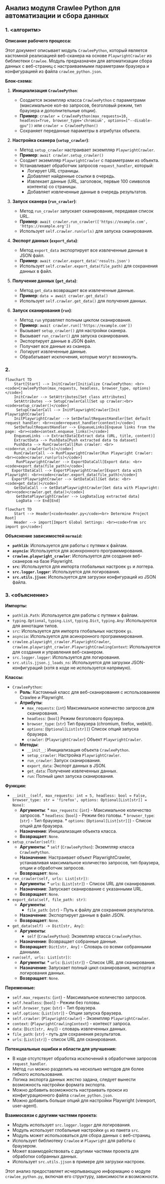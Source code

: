 ## Анализ модуля Crawlee Python для автоматизации и сбора данных

### 1. <алгоритм>

**Описание рабочего процесса:**

Этот документ описывает модуль `CrawleePython`, который является кастомной реализацией веб-сканера на основе `PlaywrightCrawler` из библиотеки `Crawlee`. Модуль предназначен для автоматизации сбора данных с веб-страниц с настраиваемыми параметрами браузера и конфигурацией из файла `crawlee_python.json`.

**Блок-схема:**

1.  **Инициализация `CrawleePython`**:
    *   Создается экземпляр класса `CrawleePython` с параметрами (максимальное кол-во запросов, безголовый режим, тип браузера и дополнительные опции).
    *   **Пример**: `crawler = CrawleePython(max_requests=10, headless=True, browser_type='chromium', options=["--disable-gpu"])` или `crawler = CrawleePython()`
    *   Сохраняет переданные параметры в атрибутах объекта.

2.  **Настройка сканера (`setup_crawler`)**:
    *   Метод `setup_crawler` настраивает экземпляр `PlaywrightCrawler`.
    *   **Пример**: `await crawler.setup_crawler()`
    *   Создает экземпляр `PlaywrightCrawler` с параметрами из объекта.
    *   Устанавливает обработчик запросов `request_handler`, который:
        *   Логирует URL страницы.
        *   Добавляет найденные ссылки в очередь.
        *    Извлекает данные (URL, заголовок, первые 100 символов контента) со страницы.
        *   Добавляет извлеченные данные в очередь результатов.

3.  **Запуск сканера (`run_crawler`)**:
    *   Метод `run_crawler` запускает сканирование, передавая список URL.
    *   **Пример**: `await crawler.run_crawler(['https://example.com', 'https://example.org'])`
    *   Использует `self.crawler.run(urls)` для запуска сканирования.

4.  **Экспорт данных (`export_data`)**:
    *   Метод `export_data` экспортирует все извлеченные данные в JSON файл.
    *   **Пример**: `await crawler.export_data('results.json')`
    *   Использует `self.crawler.export_data(file_path)` для сохранения данных в файл.

5.  **Получение данных (`get_data`)**:
    *   Метод `get_data` возвращает все извлеченные данные.
    *   **Пример**: `data = await crawler.get_data()`
    *   Использует `self.crawler.get_data()` для получения данных.

6.  **Запуск сканирования (`run`)**:
    *   Метод `run` управляет полным циклом сканирования.
    *   **Пример**: `await crawler.run(['https://example.com'])`
    *   Вызывает `setup_crawler()` для настройки сканера.
    *   Вызывает `run_crawler()` для запуска сканирования.
    *   Экспортирует данные в JSON файл.
    *   Получает все данные из сканера.
    *   Логирует извлеченные данные.
    *    Обрабатывает исключения, которые могут возникнуть.

### 2. <mermaid>

```mermaid
flowchart TD
    Start[Start] --> InitCrawler[Initialize CrawleePython: <br><code>CrawleePython(max_requests, headless, browser_type, options)</code>]
    InitCrawler --> SetAttributes[Set class attributes]
    SetAttributes --> SetupCrawlerCall[Set up crawler:<br><code>setup_crawler()</code>]
     SetupCrawlerCall --> InitPlaywrightCrawler[Init PlaywrightCrawler]
    InitPlaywrightCrawler --> SetDefaultRequestHandler[Set default request handler: <br><code>request_handler(context)</code>]
    SetDefaultRequestHandler --> EnqueueLinks[Enqueue links from the page: <br><code>context.enqueue_links()</code>]
    EnqueueLinks --> ExtractData[Extract data (URL, title, content)]
    ExtractData --> PushData[Push extracted data to dataset]
    PushData --> RunCrawlerCall[Run crawler: <br><code>run_crawler(urls)</code>]
    RunCrawlerCall --> RunPlaywrightCrawler[Run Playwright Crawler: <br><code>crawler.run(urls)</code>]
     RunPlaywrightCrawler --> ExportDataCall[Export data: <br><code>export_data(file_path)</code>]
   ExportDataCall --> ExportPlaywrightCrawler[Export data with Playwright: <br><code>crawler.export_data(file_path)</code>]
   ExportPlaywrightCrawler --> GetDataCall[Get data: <br><code>get_data()</code>]
    GetDataCall --> GetDataPlaywrightCrawler[Get data with Playwright: <br><code>crawler.get_data()</code>]
     GetDataPlaywrightCrawler --> LogData[Log extracted data]
     LogData --> End[End]
```

```mermaid
flowchart TD
    Start --> Header[<code>header.py</code><br> Determine Project Root]
    Header --> import[Import Global Settings: <br><code>from src import gs</code>]
```

**Объяснение зависимостей `mermaid`:**

*   **`pathlib`**: Используется для работы с путями к файлам.
*   **`asyncio`**: Используется для асинхронного программирования.
*   **`crawlee.playwright_crawler`**: Используется для создания веб-сканеров на базе Playwright.
*    **`src`**: Используется для импорта глобальных настроек `gs` и логгера.
*   **`src.logger.logger`**: Используется для логирования.
*   **`src.utils.jjson`**: Используется для загрузки конфигураций из JSON файла.

### 3. <объяснение>

**Импорты:**

*   `pathlib.Path`: Используется для работы с путями к файлам.
*   `typing.Optional`, `typing.List`, `typing.Dict`, `typing.Any`: Используются для аннотации типов.
*   `src`: Используется для импорта глобальных настроек `gs`.
*    `asyncio`: Используется для асинхронного программирования.
*   `crawlee.playwright_crawler.PlaywrightCrawler`, `crawlee.playwright_crawler.PlaywrightCrawlingContext`: Используются для создания и управления веб-сканером.
*    `src.logger.logger`: Используется для логирования.
*   `src.utils.jjson.j_loads_ns`: Используется для загрузки JSON-конфигураций (хотя в коде не используется напрямую).

**Классы:**

*   `CrawleePython`:
    *   **Роль**: Кастомный класс для веб-сканирования с использованием Crawlee и Playwright.
    *   **Атрибуты**:
        *   `max_requests`: (`int`) Максимальное количество запросов для сканирования.
        *   `headless`: (`bool`) Режим безголового браузера.
        *    `browser_type`: (`str`) Тип браузера (chromium, firefox, webkit).
        *   `options`: (`Optional[List[str]]`) Список опций запуска браузера.
        *    `crawler`: (`PlaywrightCrawler`) Объект `PlaywrightCrawler`.
    *   **Методы**:
        *   `__init__`: Инициализация объекта `CrawleePython`.
        *    `setup_crawler`: Настройка `PlaywrightCrawler`.
        *  `run_crawler`: Запуск сканирования.
        *  `export_data`: Экспорт данных в JSON.
        * `get_data`: Получение извлеченных данных.
        *   `run`: Полный цикл запуска сканирования.

**Функции:**

*   `__init__(self, max_requests: int = 5, headless: bool = False, browser_type: str = 'firefox', options: Optional[List[str]] = None)`:
    *    **Аргументы**:
        *    `max_requests`: (`int`) - Максимальное количество запросов.
        *    `headless`: (`bool`) - Режим без головы.
        *   `browser_type`: (`str`) - Тип браузера.
        *   `options`: (`Optional[List[str]]`) - Список опций для браузера.
    *   **Назначение**: Инициализация объекта класса.
    *   **Возвращает**: `None`.
*   `setup_crawler(self)`:
    *    **Аргументы**:
        *    `self` (`CrawleePython`): Экземпляр класса `CrawleePython`.
    *    **Назначение**: Настраивает объект PlaywrightCrawler, устанавливая максимальное количество запросов, тип браузера, опции и обработчик запросов.
    *   **Возвращает**: `None`.
*   `run_crawler(self, urls: List[str])`:
    *    **Аргументы**:
        *   `urls`: (`List[str]`) - Список URL для сканирования.
    *    **Назначение**: Запускает сканирование с указанными URL.
    *    **Возвращает**: `None`.
*   `export_data(self, file_path: str)`:
    *   **Аргументы**:
        *    `file_path`: (`str`) - Путь к файлу для сохранения результатов.
    *   **Назначение**: Экспортирует данные в файл JSON.
    *    **Возвращает**: `None`.
*   `get_data(self) -> Dict[str, Any]`:
    *   **Аргументы**:
        *   `self` (`CrawleePython`): Экземпляр класса `CrawleePython`.
    *    **Назначение**: Возвращает собранные данные.
    *    **Возвращает**: `Dict[str, Any]` - Словарь со всеми собранными данными.
*   `run(self, urls: List[str])`:
    *    **Аргументы**:
        *   `urls`: (`List[str]`) - Список URL для сканирования.
    *    **Назначение**: Запускает полный цикл сканирования, экспорта и логирования данных.
    *   **Возвращает**: `None`.

**Переменные:**

*    `self.max_requests`: (`int`) - Максимальное количество запросов.
*   `self.headless`: (`bool`) - Режим без головы.
*   `self.browser_type`: (`str`) - Тип браузера.
*   `self.options`: (`List[str]`) - Опции запуска браузера.
*   `self.crawler`: (`PlaywrightCrawler`) - Экземпляр `PlaywrightCrawler`.
*   `context`: (`PlaywrightCrawlingContext`) - контекст запроса.
*    `data`: (`Dict[str, Any]`) - словарь извлеченных данных.
*    `file_path`: (`str`) - путь для сохранения результатов.
*   `urls`: (`List[str]`) - список URL для сканирования.

**Потенциальные ошибки и области для улучшения:**

*   В коде отсутствует обработка исключений в обработчике запросов `request_handler`.
*    Метод `run` можно разделить на несколько методов для более гибкого использования.
*  Логика экспорта данных жестко задана, следует вынести возможность настройки формата экспорта.
*   Можно добавить возможность настраивать прокси из конфигурационного файла `crawlee_python.json`.
*   Можно добавить больше опций для настройки Playwright (viewport, user-agent).

**Взаимосвязи с другими частями проекта:**

*   Модуль использует `src.logger.logger` для логирования.
*   Модуль использует глобальные настройки `gs` из пакета `src`.
*   Модуль может использоваться для сбора данных с веб-страниц.
*   Использует библиотеку `Crawlee` и `Playwright` для работы с браузером.
*   Может взаимодействовать с другими частями проекта для обработки собранных данных.
*   Использует `src.utils.jjson` в примере для загрузки настроек.

Этот анализ предоставляет исчерпывающую информацию о модуле `crawlee_python.py`, включая его структуру, зависимости и возможности.